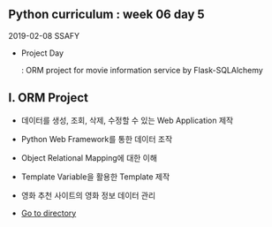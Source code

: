 ## Python curriculum : week 06 day 5

2019-02-08 SSAFY

* Project Day

  : ORM project for movie information service by Flask-SQLAlchemy



## I. ORM Project

- 데이터를 생성, 조회, 삭제, 수정할 수 있는 Web Application 제작
- Python Web Framework를 통한 데이터 조작
- Object Relational Mapping에 대한 이해
- Template Variable을 활용한 Template 제작
- 영화 추천 사이트의 영화 정보 데이터 관리

- [Go to directory](https://github.com/jiwookseo/web_projects/tree/master/movie_information)

